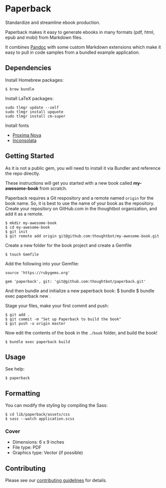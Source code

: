 # Paperback

Standardize and streamline ebook production.

Paperback makes it easy to generate ebooks in many formats (pdf, html, epub and
mobi) from Markdown files.

It combines [Pandoc](http://johnmacfarlane.net/pandoc/index.html) with some
custom Markdown extensions which make it easy to pull in code samples from a
bundled example application.

## Dependencies

Install Homebrew packages:

    $ brew bundle

Install LaTeX packages:

    sudo tlmgr update --self
    sudo tlmgr install upquote
    sudo tlmgr install cm-super

Install fonts

* [Proxima Nova](https://www.dropbox.com/s/sptt0ii6cdi9w6e/Proxima%20Nova.zip)
* [Inconsolata](http://www.levien.com/type/myfonts/inconsolata.html)

## Getting Started

As it is not a public gem, you will need to install it via Bundler and
reference the repo directly.

These instructions will get you started with a new book called **my-awesome-book** from scratch.

Paperback requires a Git respository and a remote named `origin` for the book name.
So, it is best to use the name of your book as the repository. Create your
repository on GitHub.com in the thoughtbot organization, and add it as a remote.

    $ mkdir my-awesome-book
    $ cd my-awesome-book
    $ git init
    $ git remote add origin git@github.com:thoughtbot/my-awesome-book.git

Create a new folder for the book project and create a Gemfile

    $ touch Gemfile

Add the following into your Gemfile:

```
source 'https://rubygems.org'

gem 'paperback', git: 'git@github.com:thoughtbot/paperback.git'
```

And then bundle and initialize a new paperback book:
    $ bundle
    $ bundle exec paperback new .

Stage your files, make your first commit and push:

    $ git add .
    $ git commit -m "Set up Paperback to build the book"
    $ git push -u origin master

Now edit the contents of the book in the `./book` folder, and build the book!

    $ bundle exec paperback build

## Usage

See help:

    $ paperback

## Formatting

You can modify the styling by compiling the Sass:

    $ cd lib/paperback/assets/css
    $ sass --watch application.scss

### Cover

* Dimensions: 6 x 9 inches
* File type: PDF
* Graphics type: Vector (if possible)

## Contributing

Please see our [contributing guidelines](CONTRIBUTING.md) for details.
